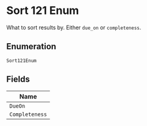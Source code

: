 
# Sort 121 Enum

What to sort results by. Either `due_on` or `completeness`.

## Enumeration

`Sort121Enum`

## Fields

| Name |
|  --- |
| `DueOn` |
| `Completeness` |

